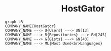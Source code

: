 <h1 align="center">HostGator</h1>

```mermaid
graph LR
COMPANY_NAME{HostGator}
COMPANY_NAME ---> U{Users} ---> UN[13]
COMPANY_NAME ---> R{Repositories} ---> RN[245]
COMPANY_NAME ---> G{Gists} ---> GN[43]
COMPANY_NAME ---> ML{Most Used<br>Languages}
```
